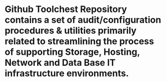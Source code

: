 # Github Toolchest Repository contains a set of audit/configuration procedures & utilities primarily related to streamlining the process of supporting Storage, Hosting, Network and Data Base IT infrastructure environments.
